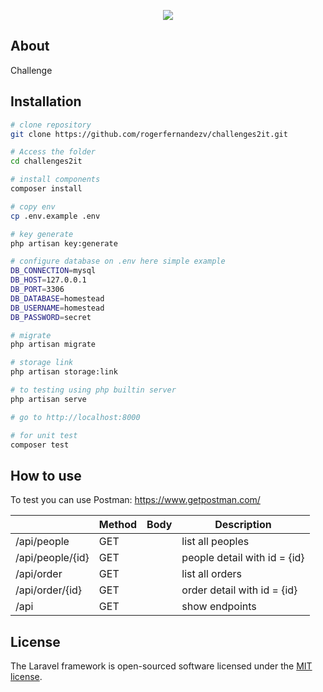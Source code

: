 <p align="center"><img src="https://semcomp.icmc.usp.br/20/media/empresas/s2it.png.400x130_q85.png"></p>

## About

Challenge

## Installation

```bash
# clone repository
git clone https://github.com/rogerfernandezv/challenges2it.git

# Access the folder
cd challenges2it

# install components
composer install

# copy env
cp .env.example .env

# key generate
php artisan key:generate

# configure database on .env here simple example
DB_CONNECTION=mysql
DB_HOST=127.0.0.1
DB_PORT=3306
DB_DATABASE=homestead
DB_USERNAME=homestead
DB_PASSWORD=secret

# migrate
php artisan migrate

# storage link
php artisan storage:link

# to testing using php builtin server
php artisan serve

# go to http://localhost:8000

# for unit test
composer test

```

## How to use

To test you can use Postman:
https://www.getpostman.com/

|      						| Method 	| Body 	| Description
| ---      					| ---       | ---	| ---
| /api/people  				| GET       | 		| list all peoples
| /api/people/{id}  		| GET       | 		| people detail with id = {id}
| /api/order  				| GET    	| 		| list all orders
| /api/order/{id}  			| GET    	| 		| order detail with id = {id}
| /api				  		| GET    	| 		| show endpoints

## License

The Laravel framework is open-sourced software licensed under the [MIT license](https://opensource.org/licenses/MIT).
